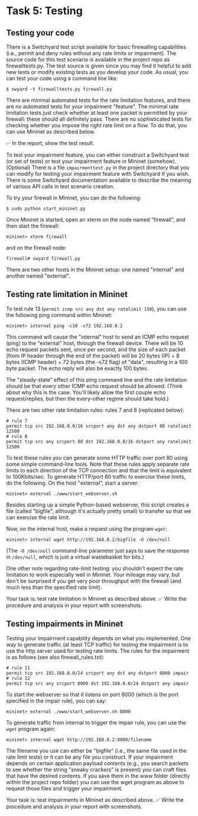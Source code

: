 # Task 5: Testing

##  Testing your code 

There is a Switchyard test script available for basic firewalling
capabilities (i.e., permit and deny rules without any rate limits or
impairment). The source code for this test scenario is available in the project repo as firewalltests.py. The test source is given since you may
find it helpful to add new tests or modify existing tests as you develop
your code. As usual, you can test your code using a command line like:

    $ swyard -t firewalltests.py firewall.py

There are minimal automated tests for the rate limitation features, and
there are no automated tests for your impairment "feature". The minimal
rate limitation tests just check whether at least one packet is
permitted by your firewall: these should all definitely pass. There are
no sophisticated tests for checking whether you impose the right rate
limit on a flow. To do that, you can use Mininet as described below.

✅ In the report, show the test result.

To test your impairment feature, you can either construct a Switchyard
test (or set of tests) or test your impairment feature in Mininet
(somehow).  
(Optional) There is a file `impairmenttest.py` in the project directory
that you can modify for testing your impairment feature with Switchyard
if you wish. There is some Switchyard documentation available to
describe the meaning of various API calls in test scenario creation.

To try your firewall in Mininet, you can do the following:

    $ sudo python start_mininet.py

Once Mininet is started, open an xterm on the node named "firewall", and
then start the firewall:

    mininet> xterm firewall

and on the firewall node:

    firewall# swyard firewall.py

There are two other hosts in the Mininet setup: one named "internal" and
another named "external".


## Testing rate limitation in Mininet

To test rule 13 (`permit icmp src any dst any ratelimit 150`), you can
use the following ping command within Mininet:

    mininet> internal ping -c10 -s72 192.168.0.2

This command will cause the "internal" host to send an ICMP echo request
(ping) to the "external" host, through the firewall device. There will
be 10 echo request packets sent, once per second, and the size of each
packet (from IP header through the end of the packet) will be 20 bytes
(IP) + 8 bytes (ICMP header) + 72 bytes (the -s72 flag) of "data",
resulting in a 100 byte packet. The echo reply will also be exactly 100
bytes.

The "steady-state" effect of this ping command line and the rate
limitation should be that every other ICMP echo request should be
allowed. (Think about why this is the case. You'll likely allow the
first couple echo request/replies, but then the every-other regime
should take hold.)

There are two other rate limitation rules: rules 7 and 8 (replicated
below):

    # rule 7
    permit tcp src 192.168.0.0/16 srcport any dst any dstport 80 ratelimit 12500
    # rule 8 
    permit tcp src any srcport 80 dst 192.168.0.0/16 dstport any ratelimit 12500

To test these rules you can generate some HTTP traffic over port 80
using some simple command-line tools. Note that these rules apply
separate rate limits to each direction of the TCP connection and that
the limit is equivalent to 100Kbits/sec. To generate HTTP/port 80
traffic to exercise these limits, do the following. On the host
"external", start a server:

    mininet> external ./www/start_webserver.sh

Besides starting up a simple Python-based webserver, this script creates
a file (called "bigfile", although it's actually pretty small) to
transfer so that we can exercise the rate limit.

Now, on the internal host, make a request using the program `wget`:

    mininet> internal wget http://192.168.0.2/bigfile -O /dev/null

(The `-O /dev/null` command-line parameter just says to save the
response in `/dev/null`, which is just a virtual wastebasket for bits.)

One other note regarding rate-limit testing: you shouldn't expect the
rate limitation to work especially well in Mininet. Your mileage may
vary, but don't be surprised if you get very poor throughput with the
firewall (and much less than the specified rate limit).

Your task is: test rate limitation in Mininet as described above. 
✅ Write the procedure and analysis in your report with screenshots.


## Testing impairments in Mininet

Testing your impairment capability depends on what you implemented. One
way to generate traffic (at least TCP traffic) for testing the
impairment is to use the http server used for testing rate limits. The
rules for the impairment is as follows (see also firewall\_rules.txt):

    # rule 11 
    permit tcp src 192.168.0.0/24 srcport any dst any dstport 8000 impair
    # rule 12
    permit tcp src any srcport 8000 dst 192.168.0.0/24 dstport any impair

To start the webserver so that it listens on port 8000 (which is the
port specified in the impair rule), you can say:

    mininet> external ./www/start_webserver.sh 8000

To generate traffic from internal to trigger the impair rule, you can
use the `wget` program again:

    mininet> internal wget http://192.168.0.2:8000/filename

The filename you use can either be "bigfile" (i.e., the same file used
in the rate limit tests) or it can be any file you construct. If your
impairment depends on certain application payload contents (e.g., you
search packets to see whether the string "sneaky crackers" is present)
you can craft files that have the desired contents. If you save them in
the www folder (directly within the project repo folder) you can use the
wget program as above to request those files and trigger your
impairment.

Your task is: test impairments in Mininet as described above. 
✅ Write the procedure and analysis in your report with screenshots.